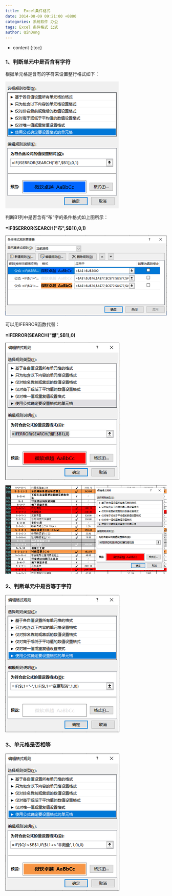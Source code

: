 ```yaml
---
title:  Excel条件格式
date: 2014-08-09 09:21:00 +0800
categories: 系统软件 办公
tags: Excel 条件格式 公式
author: QinDong
---
```

* content
{:toc}

### 1、判断单元中是否含有字符
根据单元格是含有的字符来设置整行格式如下：

![](/img/2022/2022-10-30-09-14-35.png)

判断B1列中是否含有“布”字的条件格式如上图所示：

**=IF(ISERROR(SEARCH("布",$B1)),0,1)**

![](/img/2022/2022-10-30-09-14-50.png)

可以用IFERROR函数代替：

**=IFERROR(SEARCH("爆",$B1),0)**

![](/img/2022/2022-10-30-09-15-07.png)

![](/img/2022/2022-10-30-09-15-17.png)

### 2、判断单元中是否等于字符

![](/img/2022/2022-10-30-09-15-26.png)

### 3、单元格是否相等

![](/img/2022/2022-10-30-09-15-33.png)